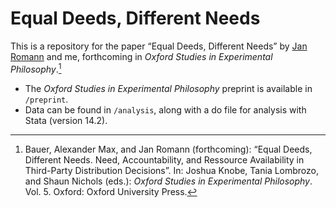 # Equal Deeds, Different Needs

This is a repository for the paper “Equal Deeds, Different Needs” by [Jan Romann](https://github.com/JKRhb) and me, forthcoming in _Oxford Studies in Experimental Philosophy_.[^1]

- The _Oxford Studies in Experimental Philosophy_ preprint is available in `/preprint`.
- Data can be found in `/analysis`, along with a do file for analysis with Stata (version 14.2).

[^1]: Bauer, Alexander Max, and Jan Romann (forthcoming): “Equal Deeds, Different Needs. Need, Accountability, and Ressource Availability in Third-Party Distribution Decisions”. In: Joshua Knobe, Tania Lombrozo, and Shaun Nichols (eds.): _Oxford Studies in Experimental Philosophy_. Vol. 5. Oxford: Oxford University Press.
